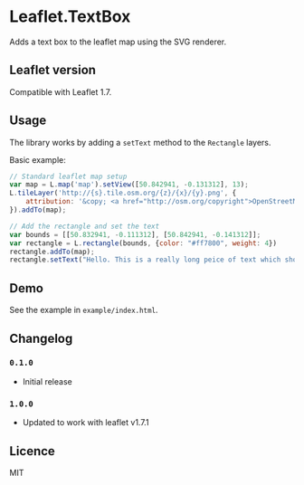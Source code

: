 # Leaflet.TextBox
Adds a text box to the leaflet map using the SVG renderer.

## Leaflet version
Compatible with Leaflet 1.7.

## Usage
The library works by adding a `setText` method to the `Rectangle` layers.

Basic example:
```js
// Standard leaflet map setup
var map = L.map('map').setView([50.842941, -0.131312], 13);
L.tileLayer('http://{s}.tile.osm.org/{z}/{x}/{y}.png', {
    attribution: '&copy; <a href="http://osm.org/copyright">OpenStreetMap</a> contributors'
}).addTo(map);

// Add the rectangle and set the text
var bounds = [[50.832941, -0.111312], [50.842941, -0.141312]];
var rectangle = L.rectangle(bounds, {color: "#ff7800", weight: 4})
rectangle.addTo(map);
rectangle.setText("Hello. This is a really long peice of text which should span multiple lines. It should not split words or overflow the box.")
```

## Demo
See the example in `example/index.html`.

## Changelog
### `0.1.0`
- Initial release

### `1.0.0`
- Updated to work with leaflet v1.7.1

## Licence
MIT
